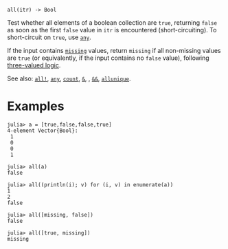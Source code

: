 ```
all(itr) -> Bool
```

Test whether all elements of a boolean collection are `true`, returning `false` as soon as the first `false` value in `itr` is encountered (short-circuiting). To short-circuit on `true`, use [`any`](@ref).

If the input contains [`missing`](@ref) values, return `missing` if all non-missing values are `true` (or equivalently, if the input contains no `false` value), following [three-valued logic](https://en.wikipedia.org/wiki/Three-valued_logic).

See also: [`all!`](@ref), [`any`](@ref), [`count`](@ref), [`&`](@ref), , [`&&`](@ref), [`allunique`](@ref).

# Examples

```jldoctest
julia> a = [true,false,false,true]
4-element Vector{Bool}:
 1
 0
 0
 1

julia> all(a)
false

julia> all((println(i); v) for (i, v) in enumerate(a))
1
2
false

julia> all([missing, false])
false

julia> all([true, missing])
missing
```
